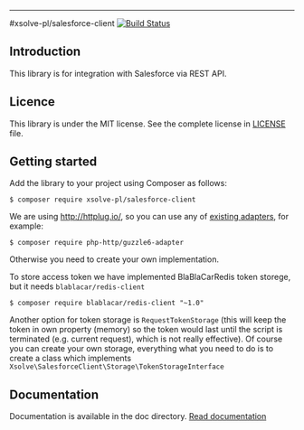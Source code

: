 ----------
#xsolve-pl/salesforce-client [![Build Status](https://travis-ci.com/xsolve-pl/salesforce-client.svg?token=SjQKyns8C8K1pNxxqcyw&branch=master)](https://travis-ci.com/xsolve-pl/salesforce-client)

## Introduction
This library is for integration with Salesforce via REST API.

## Licence
This library is under the MIT license. See the complete license in [LICENSE](LICENSE) file.

## Getting started

Add the library to your project using Composer as follows:
```
$ composer require xsolve-pl/salesforce-client
```
We are using http://httplug.io/, so you can use any of [existing adapters](https://packagist.org/providers/php-http/client-implementation), for example:
```
$ composer require php-http/guzzle6-adapter
```
Otherwise you need to create your own implementation.

To store access token we have implemented BlaBlaCarRedis token storege, but it needs `blablacar/redis-client`
```
$ composer require blablacar/redis-client "~1.0"
```
Another option for token storage is `RequestTokenStorage` (this will keep the token in own property (memory) so the token would last until the script is terminated (e.g. current request), which is not really effective). Of course you can create your own storage, everything what you need to do is to create a class which implements `Xsolve\SalesforceClient\Storage\TokenStorageInterface`

## Documentation
Documentation is available in the doc directory.
[Read documentation](doc/README.md)
